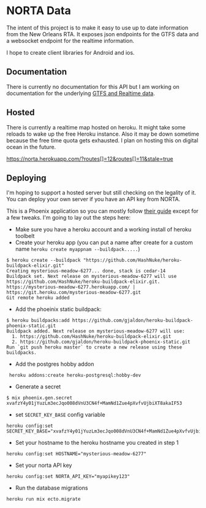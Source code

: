 # NORTA Data

The intent of this project is to make it easy to use up to date information from the New Orleans RTA.
It exposes json endpoints for the GTFS data and a websocket endpoint for the realtime information.

I hope to create client libraries for Android and ios.

## Documentation

There is currently no documentation for this API but I am working on documentation for the underlying [GTFS and Realtime data](data/norta_realtime_api.md).

## Hosted

There is currently a realtime map hosted on heroku. It might take some reloads to wake up the free Heroku instance. Also it may be down sometime
because the free time quota gets exhausted. I plan on hosting this on digital ocean in the future.

https://norta.herokuapp.com/?routes[]=12&routes[]=11&stale=true

## Deploying

I'm hoping to support a hosted server but still checking on the legality of it. You can deploy your own server if you
have an API key from NORTA.

This is a Phoenix application so you can mostly follow [their guide](http://www.phoenixframework.org/docs/heroku) except for a few tweaks. I'm going to lay out the steps here:

* Make sure you have a heroku account and a working install of heroku toolbelt
* Create your heroku app (you can put a name after create for a custom name `heroku create myappnam --buildpack.....`)

```
$ heroku create --buildpack "https://github.com/HashNuke/heroku-buildpack-elixir.git"
Creating mysterious-meadow-6277... done, stack is cedar-14
Buildpack set. Next release on mysterious-meadow-6277 will use https://github.com/HashNuke/heroku-buildpack-elixir.git.
https://mysterious-meadow-6277.herokuapp.com/ | https://git.heroku.com/mysterious-meadow-6277.git
Git remote heroku added
```

* Add the phoeinix static buildpack:

```
$ heroku buildpacks:add https://github.com/gjaldon/heroku-buildpack-phoenix-static.git
Buildpack added. Next release on mysterious-meadow-6277 will use:
  1. https://github.com/HashNuke/heroku-buildpack-elixir.git
  2. https://github.com/gjaldon/heroku-buildpack-phoenix-static.git
Run `git push heroku master` to create a new release using these buildpacks.
```

* Add the postgres hobby addon

```
 heroku addons:create heroku-postgresql:hobby-dev
```

* Generate a secret

```
$ mix phoenix.gen.secret
xvafzY4y01jYuzLm3ecJqo008dVnU3CN4f+MamNd1Zue4pXvfvUjbiXT8akaIF53
```

* set `SECRET_KEY_BASE` config variable

```
heroku config:set SECRET_KEY_BASE="xvafzY4y01jYuzLm3ecJqo008dVnU3CN4f+MamNd1Zue4pXvfvUjbiXT8akaIF53"
```

* Set your hostname to the heroku hostname you created in step 1

```
heroku config:set HOSTNAME="mysterious-meadow-6277"
```

* Set your norta API key

```
heroku config:set NORTA_API_KEY="myapikey123"
```

* Run the database migrations

```
heroku run mix ecto.migrate
```
